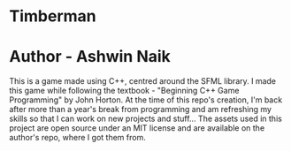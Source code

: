 # Timberman
# Author - Ashwin Naik
This is a game made using C++, centred around the SFML library. 
I made this game while following the textbook - "Beginning C++ Game Programming" by John Horton. 
At the time of this repo's creation, I'm back after more than a year's break from programming and am refreshing my skills so that I can work on new projects and stuff...
The assets used in this project are open source under an MIT license and are available on the author's repo, where I got them from.